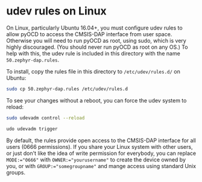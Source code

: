 # udev rules on Linux

On Linux, particularly Ubuntu 16.04+, you must configure udev rules to allow pyOCD to access the CMSIS-DAP interface from user space. Otherwise you will need to run pyOCD as root, using sudo, which is very highly discouraged. (You should never run pyOCD as root on any OS.) To help with this, the udev rule is included in this directory with the name `50.zephyr-dap.rules`.

To install, copy the rules file in this directory to `/etc/udev/rules.d/` on Ubuntu:

``` bash
sudo cp 50.zephyr-dap.rules /etc/udev/rules.d
```

To see your changes without a reboot, you can force the udev system to reload:

``` bash
sudo udevadm control --reload
```

``` bash
udo udevadm trigger
```

By default, the rules provide open access to the CMSIS-DAP interface for all users (0666 permissions). If you share your Linux system with other users, or just don't like the idea of write permission for everybody, you can replace `MODE:="0666"` with `OWNER:="yourusername"` to create the device owned by you, or with `GROUP:="somegroupname"` and mange access using standard Unix groups.

